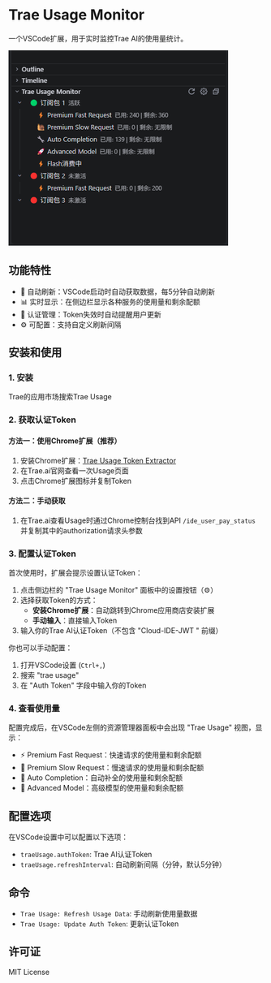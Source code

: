 # Trae Usage Monitor

一个VSCode扩展，用于实时监控Trae AI的使用量统计。

![image.png](img/img.png)

## 功能特性

- 🔄 自动刷新：VSCode启动时自动获取数据，每5分钟自动刷新
- 📊 实时显示：在侧边栏显示各种服务的使用量和剩余配额
- 🔐 认证管理：Token失效时自动提醒用户更新
- ⚙️ 可配置：支持自定义刷新间隔

## 安装和使用

### 1. 安装

Trae的应用市场搜索Trae Usage

### 2. 获取认证Token

#### 方法一：使用Chrome扩展（推荐）
1. 安装Chrome扩展：[Trae Usage Token Extractor](https://chromewebstore.google.com/detail/edkpaodbjadikhahggapfilgmfijjhei?utm_source=item-share-cb)
2. 在Trae.ai官网查看一次Usage页面
3. 点击Chrome扩展图标并复制Token

#### 方法二：手动获取
1. 在Trae.ai查看Usage时通过Chrome控制台找到API `/ide_user_pay_status` 并复制其中的authorization请求头参数

### 3. 配置认证Token

首次使用时，扩展会提示设置认证Token：

1. 点击侧边栏的 "Trae Usage Monitor" 面板中的设置按钮（⚙️）
2. 选择获取Token的方式：
   - **安装Chrome扩展**：自动跳转到Chrome应用商店安装扩展
   - **手动输入**：直接输入Token
3. 输入你的Trae AI认证Token（不包含 "Cloud-IDE-JWT " 前缀）

你也可以手动配置：

1. 打开VSCode设置 (`Ctrl+,`)
2. 搜索 "trae usage"
3. 在 "Auth Token" 字段中输入你的Token

### 4. 查看使用量

配置完成后，在VSCode左侧的资源管理器面板中会出现 "Trae Usage" 视图，显示：

- ⚡ Premium Fast Request：快速请求的使用量和剩余配额
- 🐌 Premium Slow Request：慢速请求的使用量和剩余配额  
- 🔧 Auto Completion：自动补全的使用量和剩余配额
- 🚀 Advanced Model：高级模型的使用量和剩余配额

## 配置选项

在VSCode设置中可以配置以下选项：

- `traeUsage.authToken`: Trae AI认证Token
- `traeUsage.refreshInterval`: 自动刷新间隔（分钟，默认5分钟）

## 命令

- `Trae Usage: Refresh Usage Data`: 手动刷新使用量数据
- `Trae Usage: Update Auth Token`: 更新认证Token

## 许可证

MIT License